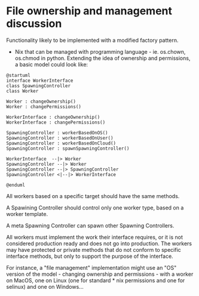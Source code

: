# File ownership and management discussion

Functionality likely to be implemented with a modified factory pattern.

* Nix that can be managed with programming language - ie. os.chown, os.chmod in python.  Extending the idea of ownership and permissions, a basic model could look like:

``` plantuml
@startuml
interface WorkerInterface
class SpawningController
class Worker

Worker : changeOwnership()
Worker : changePermissions()

WorkerInterface : changeOwnership()
WorkerInterface : changePermissions()

SpawningController : workerBasedOnOS()
SpawningController : workerBasedOnUser()
SpawningController : workerBasedOnCloud()
SpawningController : spawnSpawningController()

WorkerInterface  --|> Worker
SpawningController --|> Worker
SpawningController --|> SpawningController
SpawningController <|--|> WorkerInterface

@enduml
```

All workers based on a specific target should have the same methods.  

A Spawining Controller should control only one worker type, based on a worker template.

A meta Spawning Controller can spawn other Spawning Controllers.

All workers must implement the work their interface requires, or it is not considered production ready and does not go into production.  The workers may have protected or private methods that do not conform to specific interface methods, but only to support the purpose of the interface. 

For instance, a "file management" implementation might use an "OS" version of the model - changing ownership and permissions  - with a worker on MacOS, one on Linux (one for standard * nix permissions and one for selinux) and one on Windows...


